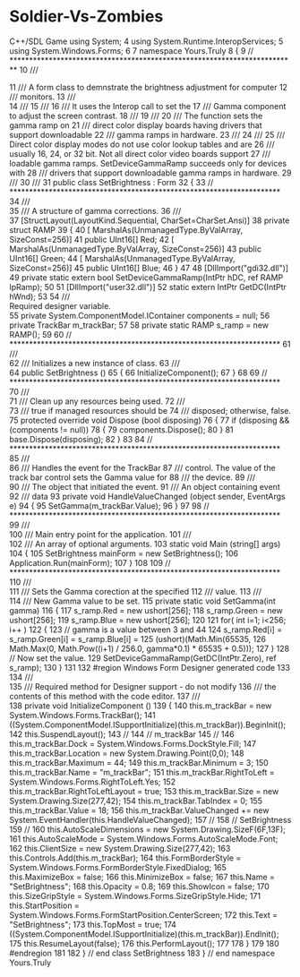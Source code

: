 # Soldier-Vs-Zombies
C++/SDL Game
  using System;
4 using System.Runtime.InteropServices;
5 using System.Windows.Forms;
6
7 namespace Yours.Truly
8 {
9 // *************************************************************************
10 /// <summary>
11 /// A form class to demnstrate the brightness adjustment for computer
12 /// monitors.
13 /// </summary>
14 /// <remarks>
15 /// <para>
16 /// It uses the Interop <see cref="SetDeviceGammaRamp"/> call to set the
17 /// Gamma component to adjust the screen contrast.
18 /// </para>
19 /// <para>
20 /// The <see cref="SetDeviceGammaRamp"/> function sets the gamma ramp on
21 /// direct color display boards having drivers that support downloadable
22 /// gamma ramps in hardware.
23 /// </para>
24 /// <para>
25 /// Direct color display modes do not use color lookup tables and are
26 /// usually 16, 24, or 32 bit. Not all direct color video boards support
27 /// loadable gamma ramps. SetDeviceGammaRamp succeeds only for devices with
28 /// drivers that support downloadable gamma ramps in hardware.
29 /// </para>
30 /// </remarks>
31 public class SetBrightness : Form
32 {
33 // *********************************************************************
34 /// <summary>
35 /// A structure of gamma corrections.
36 /// </summary>
37 [StructLayout(LayoutKind.Sequential, CharSet=CharSet.Ansi)]
38 private struct RAMP
39 {
40 [ MarshalAs(UnmanagedType.ByValArray, SizeConst=256)]
41 public UInt16[] Red;
42 [ MarshalAs(UnmanagedType.ByValArray, SizeConst=256)]
43 public UInt16[] Green;
44 [ MarshalAs(UnmanagedType.ByValArray, SizeConst=256)]
45 public UInt16[] Blue;
46 }
47
48 [DllImport("gdi32.dll")]
49 private static extern bool SetDeviceGammaRamp(IntPtr hDC, ref RAMP lpRamp);
50
51 [DllImport("user32.dll")]
52 static extern IntPtr GetDC(IntPtr hWnd);
53
54 /// <summary> Required designer variable.</summary>
55 private System.ComponentModel.IContainer components = null;
56 private TrackBar m_trackBar;
57
58 private static RAMP s_ramp = new RAMP();
59
60 // *********************************************************************
61 /// <summary>
62 /// Initializes a new instance of <see cref="SetBrightness"/> class.
63 /// </summary>
64 public SetBrightness ()
65 {
66 InitializeComponent();
67 }
68
69 // *********************************************************************
70 /// <summary>
71 /// Clean up any resources being used.
72 /// </summary>
73 /// <param name="disposing">true if managed resources should be
74 /// disposed; otherwise, false.</param>
75 protected override void Dispose (bool disposing)
76 {
77 if (disposing && (components != null))
78 {
79 components.Dispose();
80 }
81 base.Dispose(disposing);
82 }
83
84 // *********************************************************************
85 /// <summary>
86 /// Handles the <see cref="TrackBar.ValueChanged"/> event for the TrackBar
87 /// control. The value of the track bar control sets the Gamma value for
88 /// the device.
89 /// </summary>
90 /// <param name="sender">The object that initiated the event.</param>
91 /// <param name="e">An <see cref="EventArgs"/> object containing event
92 /// data</param>
93 private void HandleValueChanged (object sender, EventArgs e)
94 {
95 SetGamma(m_trackBar.Value);
96 }
97
98 // *********************************************************************
99 /// <summary>
100 /// Main entry point for the application.
101 /// </summary>
102 /// <param name="args">An array of optional arguments.</param>
103 static void Main (string[] args)
104 {
105 SetBrightness mainForm = new SetBrightness();
106 Application.Run(mainForm);
107 }
108
109 // *********************************************************************
110 /// <summary>
111 /// Sets the Gamma corection at the specified <paramref name="gamma"/>
112 /// value.
113 /// </summary>
114 /// <param name="gamma">New Gamma value to be set.</param>
115 private static void SetGamma(int gamma)
116 {
117 s_ramp.Red = new ushort[256];
118 s_ramp.Green = new ushort[256];
119 s_ramp.Blue = new ushort[256];
120
121 for( int i=1; i<256; i++ )
122 {
123 // gamma is a value between 3 and 44
124 s_ramp.Red[i] = s_ramp.Green[i] = s_ramp.Blue[i] =
125 (ushort)(Math.Min(65535,
126 Math.Max(0, Math.Pow((i+1) / 256.0, gamma*0.1) * 65535 + 0.5)));
127 }
128 // Now set the value.
129 SetDeviceGammaRamp(GetDC(IntPtr.Zero), ref s_ramp);
130 }
131
132 #region Windows Form Designer generated code
133
134 /// <summary>
135 /// Required method for Designer support - do not modify
136 /// the contents of this method with the code editor.
137 /// </summary>
138 private void InitializeComponent ()
139 {
140 this.m_trackBar = new System.Windows.Forms.TrackBar();
141 ((System.ComponentModel.ISupportInitialize)(this.m_trackBar)).BeginInit();
142 this.SuspendLayout();
143 //
144 // m_trackBar
145 //
146 this.m_trackBar.Dock = System.Windows.Forms.DockStyle.Fill;
147 this.m_trackBar.Location = new System.Drawing.Point(0,0);
148 this.m_trackBar.Maximum = 44;
149 this.m_trackBar.Minimum = 3;
150 this.m_trackBar.Name = "m_trackBar";
151 this.m_trackBar.RightToLeft = System.Windows.Forms.RightToLeft.Yes;
152 this.m_trackBar.RightToLeftLayout = true;
153 this.m_trackBar.Size = new System.Drawing.Size(277,42);
154 this.m_trackBar.TabIndex = 0;
155 this.m_trackBar.Value = 18;
156 this.m_trackBar.ValueChanged += new System.EventHandler(this.HandleValueChanged);
157 //
158 // SetBrightness
159 //
160 this.AutoScaleDimensions = new System.Drawing.SizeF(6F,13F);
161 this.AutoScaleMode = System.Windows.Forms.AutoScaleMode.Font;
162 this.ClientSize = new System.Drawing.Size(277,42);
163 this.Controls.Add(this.m_trackBar);
164 this.FormBorderStyle = System.Windows.Forms.FormBorderStyle.FixedDialog;
165 this.MaximizeBox = false;
166 this.MinimizeBox = false;
167 this.Name = "SetBrightness";
168 this.Opacity = 0.8;
169 this.ShowIcon = false;
170 this.SizeGripStyle = System.Windows.Forms.SizeGripStyle.Hide;
171 this.StartPosition = System.Windows.Forms.FormStartPosition.CenterScreen;
172 this.Text = "SetBrightness";
173 this.TopMost = true;
174 ((System.ComponentModel.ISupportInitialize)(this.m_trackBar)).EndInit();
175 this.ResumeLayout(false);
176 this.PerformLayout();
177
178 }
179
180 #endregion
181
182 } // end class SetBrightness
183 } // end namespace Yours.Truly